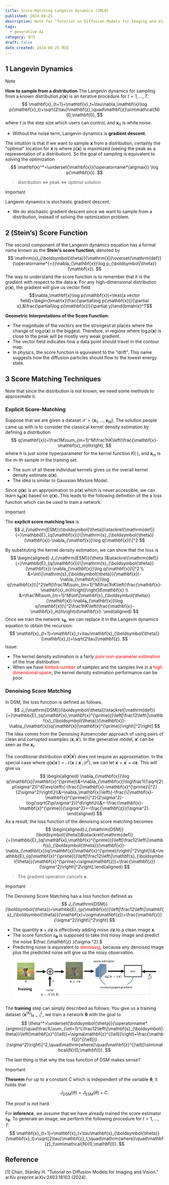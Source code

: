 ```yaml
---
title: Score-Matching Langevin Dynamics (SMLD)
published: 2024-08-25
description: Note for "Tutorial on Diffusion Models for Imaging and Vision"
tags:
  - generative-AI
category: 学习
draft: false
date_created: 2024-08-25-周日
---
```

## 1 Langevin Dynamics

> [!NOTE] 
> **How to sample from a distribution**
> The Langevin dynamics for sampling from a known distribution $p(\mathbf{x})$ is an iterative procedure for $t=1,\ldots,T{:}$
> $$
> \mathbf{x}_{t+1}=\mathbf{x}_t+\tau\nabla_\mathbf{x}\log p(\mathbf{x}_t)+\sqrt{2\tau}\mathbf{z},\quad\mathbf{z}\sim\mathcal{N}(0,\mathbf{I}),
> $$
>  where $\tau$ is the step size which users can control, and $\mathbf{x}_0$ is white noise.
>  - Without the noise term, Langevin dynamics is **gradient descent**.

The intuition is that if we want to sample $\mathbf{x}$ from a distribution, certainly the "optimal" location for $\mathbf{x}$ is where $p(\mathbf{x})$ is maximized (seeing the peak as a representation of a distribution). So the goal of sampling is equivalent to solving the optimization
$$
\mathbf{x}^*=\underset{\mathbf{x}}{\operatorname*{argmax}} \log p(\mathbf{x}).
$$
> distribution <=> peak <=> optimal solution

> [!IMPORTANT] 
> Langevin dynamics is stochastic gradient descent.
> - We do stochastic gradient descent since we want to sample from a distribution, instead of solving the optimization problem.

## 2 (Stein’s) Score Function

The second component of the Langevin dynamics equation has a formal name known as the **Stein's score function**, denoted by
$$
\mathrm{s}_{\boldsymbol{\theta}}(\mathrm{x})\overset{\mathrm{def}}{\operatorname*{=}}\nabla_{\mathbf{x}}\log p_{\boldsymbol{\theta}}(\mathbf{x}).
$$
The way to understand the score function is to remember that it is the gradient with respect to the data
$\mathbf{x}.$ For any high-dimensional distribution $p(\mathbf{x})$, the gradient will give us vector field
$$\nabla_\mathbf{x}\log p(\mathbf{x})=\text{a vector field}=\begin{bmatrix}\frac{\partial\log p(\mathbf{x})}{\partial x},&\frac{\partial\log p(\mathbf{x})}{\partial y}\end{bmatrix}^T$$

**Geometric Interpretations of the Score Function:**
- The magnitude of the vectors are the strongest at places where the change of $\log p(\mathbf{x})$ is the biggest. Therefore, in regions where $\log p(\mathbf{x})$ is close to the peak will be mostly very weak gradient.
- The vector field indicates how a data point should travel in the contour map. 
- In physics, the score function is equivalent to the "drift". This name suggests how the diffusion particles
should flow to the lowest energy state.

## 3 Score Matching Techniques
Note that since the distribution is not known, we need some methods to approximate it.
### Explicit Score-Matching
Suppose that we are given a dataset $\mathcal{X}=\{\mathbf{x}_1,\ldots,\mathbf{x}_M\}.$ The solution people came up with is to consider the classical kernel density estimation by defining a distribution
$$
q(\mathbf{x})=\frac1M\sum_{m=1}^M\frac1hK\left(\frac{\mathbf{x}-\mathbf{x}_m}h\right),
$$
where $h$ is just some hyperparameter for the kernel function $K(\cdot)$, and $\mathbf{x}_m$ is the $m$-th sample in the training set. 

- The sum of all these individual kernels gives us the overall kernel density estimate $q(\mathbf{x}).$ 
- The idea is similar to Gaussian Mixture Model.

Since $q(\mathbf{x})$ is an approximation to $p(\mathbf{x})$ which is never accessible, we can learn s$_{\boldsymbol{\theta}}(\mathbf{x})$ based on $q(\mathbf{x}).$ This leads to the following definition of the a loss function which can be used to train a network.


> [!IMPORTANT]
> The **explicit score matching loss** is
> $$
> J_{\mathrm{ESM}}(\boldsymbol{\theta})\stackrel{\mathrm{def}}{=}\mathbb{E}_{q(\mathbf{x})}\|\mathrm{s}_{\boldsymbol{\theta}}(\mathbf{x})-\nabla_{\mathbf{x}}\log q(\mathbf{x})\|^2
> $$

By substituting the kernel density estimation, we can show that the loss is
$$
\begin{aligned}
J_{\mathrm{ESM}}(\theta  )&\stackrel{\mathrm{def}}{=}\mathbb{E}_{q(\mathbf{x})}\|\mathrm{s}_{\boldsymbol{\theta}}(\mathbf{x})-\nabla_{\mathbf{x}}\log q(\mathbf{x})\|^2 \\
&=\int\|\mathrm{s}_{\boldsymbol{\theta}}(\mathbf{x})-\nabla_{\mathbf{x}}\log q(\mathbf{x})\|^2\left[\frac1M\sum_{m=1}^M\frac1hK\left(\frac{\mathbf{x}-\mathbf{x}_m}h\right)\right]d\mathbf{x} \\
&=\frac1M\sum_{m=1}^M\int\|\mathbf{s}_{\boldsymbol{\theta}}(\mathbf{x})-\nabla_{\mathbf{x}}\log q(\mathbf{x})\|^2\frac1hK\left(\frac{\mathbf{x}-\mathbf{x}_m}h\right)d\mathbf{x}.
\end{aligned}
$$
Once we train the network s$_{\boldsymbol{\theta}}$, we can replace it in the Langevin dynamics equation to obtain the recursion:
$$
\mathbf{x}_{t+1}=\mathbf{x}_t+\tau\mathbf{s}_{\boldsymbol{\theta}}(\mathbf{x}_t)+\sqrt{2\tau}\mathbf{z}.
$$
Issue:
- The kernel density estimation is a fairly <font color="#ff0000">poor non-parameter estimation</font> of the true distribution.
- When we have<font color="#ff0000"> limited number</font> of samples and the samples live in a <font color="#ff0000">high dimensional space</font>, the kernel density estimation performance can be poor.


### Denoising Score Matching
In DSM, the loss function is defined as follows.
$$
J_{\mathrm{DSM}}(\boldsymbol{\theta})\stackrel{\mathrm{def}}{=}\mathbb{E}_{q(\mathbf{x},\mathbf{x}^{\prime})}\left[\frac12\left\|\mathbf{s}_{\boldsymbol{\theta}}(\mathbf{x})-\nabla_{\mathbf{x}}q(\mathbf{x}|\mathbf{x}^{\prime})\right\|^2\right]
$$
The idea comes from the Denoising Autoencoder approach of using pairs of clean and corrupted examples $(\mathbf{x},\mathbf{x}')$. In the generative model, $\mathbf{x}'$ can be seen as the $\mathbf{x}_{t}$.

The conditional distribution $q(\mathbf{x}|\mathbf{x}^{\prime})$ does not require an approximation. In the special case where $q(\mathbf{x}|\mathbf{x}^{\prime})=\mathcal{N}(\mathbf{x}\mid\mathbf{x}^{\prime},\sigma^2)$, we can let $\mathbf{x}=\mathbf{x}^\prime+\sigma\mathbf{z}.$ This will give us
$$
\begin{aligned}
\nabla_{\mathbf{x}}\log q(\mathbf{x}|\mathbf{x}^{\prime})&=\nabla_{\mathbf{x}}\log\frac1{(\sqrt{2\pi\sigma^2})^d}\exp\left\{-\frac{\|\mathbf{x}-\mathbf{x}^{\prime}\|^2}{2\sigma^2}\right\}\\&=\nabla_\mathbf{x}\left\{-\frac{\|\mathbf{x}-\mathbf{x}^{\prime}\|^2}{2\sigma^2}-\log(\sqrt{2\pi\sigma^2})^d\right\}\\&=-\frac{\mathbf{x}-\mathbf{x}^{\prime}}{\sigma^2}=-\frac{\mathbf{z}}{\sigma^2}.
\end{aligned}
$$
As a result, the loss function of the denoising score matching becomes
$$
\begin{aligned}J_{\mathrm{DSM}}(\boldsymbol{\theta})&\stackrel{\mathrm{def}}{=}\mathbb{E}_{q(\mathbf{x},\mathbf{x}^{\prime})}\left[\frac12\left\|\mathbf{s}_{\boldsymbol{\theta}}(\mathbf{x})-\nabla_{\mathbf{x}}q(\mathbf{x}|\mathbf{x}^{\prime})\right\|^2\right]\\&=\mathbb{E}_{q(\mathbf{x}^{\prime})}\left[\frac12\left\|\mathbf{s}_{\boldsymbol{\theta}}(\mathbf{x}^{\prime}+\sigma\mathbf{z})+\frac{\mathbf{z}}{\sigma^2}\right\|^2\right].\end{aligned}
$$
> The gradient operation cancels $\mathbf{x}$.

> [!IMPORTANT] 
> The Denoising Score Matching has a loss function defined as
> $$
> J_{\mathrm{DSM}}(\boldsymbol{\theta})=\mathbb{E}_{p(\mathbf{x})}\left[\frac12\left\|\mathbf{s}_{\boldsymbol{\theta}}(\mathbf{x}+\sigma\mathbf{z})+\frac{\mathbf{z}}{\sigma^2}\right\|^2\right]
> $$
- The quantity $\mathbf{x}+\sigma\mathbf{z}$ is effectively adding noise $\sigma\textbf{z}$  to a clean image $\mathbf{x}$. 
- The score function $s_{{\boldsymbol{\theta}}}$ is supposed to take this noisy image and predict the noise $\frac {\mathbf{z} }{\sigma ^2}.$ 
- Predicting noise is equivalent to <font color="#ff0000">denoising</font>, because any denoised image plus the predicted noise will give us the noisy observation. 
![SMLD](./images/SMLD.png)

The **training** step can simply described as follows: You give us a training dataset $\{\mathbf{x}^{(\ell)}\}_{\ell=1}^L$, we train a network $\boldsymbol{\theta}$ with the goal to
$$
\theta^*=\underset{\boldsymbol{\theta}}{\operatorname*{argmin}}\quad\frac1L\sum_{\ell=1}^L\frac12\left\|\mathbf{s}_{\boldsymbol{\theta}}\left(\mathbf{x}^{(\ell)}+\sigma\mathbf{z}^{(\ell)}\right)+\frac{\mathbf{z}^{(\ell)}}{\sigma^2}\right\|^2,\quad\mathrm{where}\quad\mathbf{z}^{(\ell)}\sim\mathcal{N}(0,\mathbf{I}).
$$

The last thing is that why the loss function of DSM makes sense?

> [!IMPORTANT] 
> **Theorem** For up to a constant $C$ which is independent of the variable $\boldsymbol{\theta}$, it holds that
> $$
> J_{\mathrm{DSM}}(\theta)=J_{\mathrm{ESM}}(\theta)+C.
> $$

The proof is not hard.

For **inference**, we assume that we have already trained the score estimator s$_{\boldsymbol{\theta}}.$ To generate an image, we perform the following procedure for $t=1,\ldots,T{:}$
$$
\mathbf{x}_{t+1}=\mathbf{x}_t+\tau\mathbf{s}_{\boldsymbol{\theta}}(\mathbf{x}_t)+\sqrt{2\tau}\mathbf{z}_t,\quad\mathrm{where}\quad\mathbf{z}_t\sim\mathcal{N}(0,\mathbf{I}).
$$
## Reference

[1] Chan, Stanley H. "Tutorial on Diffusion Models for Imaging and Vision." arXiv preprint arXiv:2403.18103 (2024).


